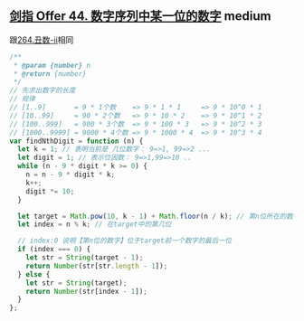 ## [剑指 Offer 44. 数字序列中某一位的数字](https://leetcode.cn/problems/shu-zi-xu-lie-zhong-mou-yi-wei-de-shu-zi-lcof/) <Badge type="warning">medium</Badge>

跟[264.丑数-ii](/js-logs/dynamic-programming#264丑数-ii)相同

```js
/**
 * @param {number} n
 * @return {number}
 */
// 先求出数字的长度
// 规律
// [1..9]       = 9 * 1个数    => 9 * 1 * 1     => 9 * 10^0 * 1
// [10..99]     = 90 * 2个数   => 9 * 10 * 2    => 9 * 10^1 * 2
// [100..999]   = 900 * 3个数  => 9 * 100 * 3   => 9 * 10^2 * 3
// [1000..9999] = 9000 * 4个数 => 9 * 1000 * 4  => 9 * 10^3 * 4
var findNthDigit = function (n) {
  let k = 1; // 表明当前是 几位数字： 9=>1, 99=>2 ...
  let digit = 1; // 表示位因数： 9=>1,99=>10 ..
  while (n - 9 * digit * k >= 0) {
    n = n - 9 * digit * k;
    k++;
    digit *= 10;
  }

  let target = Math.pow(10, k - 1) + Math.floor(n / k); // 第n位所在的数字
  let index = n % k; // 在target中的第几位

  // index:0 说明【第n位的数字】位于target前一个数字的最后一位
  if (index === 0) {
    let str = String(target - 1);
    return Number(str[str.length - 1]);
  } else {
    let str = String(target);
    return Number(str[index - 1]);
  }
};
```
